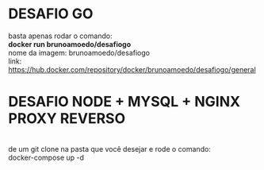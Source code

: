 # DESAFIO GO 
basta apenas rodar o comando: 
<br>
<b>docker run brunoamoedo/desafiogo</b>
<br>
nome da imagem: brunoamoedo/desafiogo 
<br>
link: https://hub.docker.com/repository/docker/brunoamoedo/desafiogo/general 

# DESAFIO NODE + MYSQL + NGINX PROXY REVERSO 
<br>
de um git clone na pasta que você desejar e rode o comando:
<br>
docker-compose up -d 
